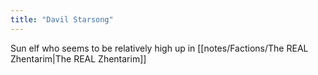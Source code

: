 ```yaml
---
title: "Davil Starsong"
---
```

Sun elf who seems to be relatively high up in [[notes/Factions/The REAL Zhentarim|The REAL Zhentarim]]